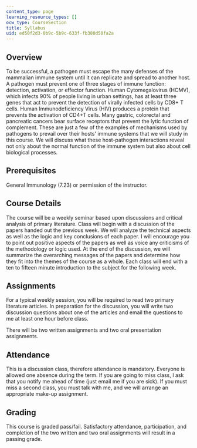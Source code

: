 ```yaml
---
content_type: page
learning_resource_types: []
ocw_type: CourseSection
title: Syllabus
uid: ed50f2d3-0b9c-5b9c-633f-fb380d50fa2a
---
```


Overview
--------

To be successful, a pathogen must escape the many defenses of the mammalian immune system until it can replicate and spread to another host. A pathogen must prevent one of three stages of immune function: detection, activation, or effector function. Human Cytomegalovirus (HCMV), which infects 90% of people living in urban settings, has at least three genes that act to prevent the detection of virally infected cells by CD8+ T cells. Human Immunodeficiency Virus (HIV) produces a protein that prevents the activation of CD4+T cells. Many gastric, colorectal and pancreatic cancers bear surface receptors that prevent the lytic function of complement. These are just a few of the examples of mechanisms used by pathogens to prevail over their hosts' immune systems that we will study in this course. We will discuss what these host-pathogen interactions reveal not only about the normal function of the immune system but also about cell biological processes.

Prerequisites
-------------

General Immunology (7.23) or permission of the instructor.

Course Details
--------------

The course will be a weekly seminar based upon discussions and critical analysis of primary literature. Class will begin with a discussion of the papers handed out the previous week. We will analyze the technical aspects as well as the logic and key conclusions of each paper. I will encourage you to point out positive aspects of the papers as well as voice any criticisms of the methodology or logic used. At the end of the discussion, we will summarize the overarching messages of the papers and determine how they fit into the themes of the course as a whole. Each class will end with a ten to fifteen minute introduction to the subject for the following week.

Assignments
-----------

For a typical weekly session, you will be required to read two primary literature articles. In preparation for the discussion, you will write two discussion questions about one of the articles and email the questions to me at least one hour before class.

There will be two written assignments and two oral presentation assignments.

Attendance
----------

This is a discussion class, therefore attendance is mandatory. Everyone is allowed one absence during the term. If you are going to miss class, I ask that you notify me ahead of time (just email me if you are sick). If you must miss a second class, you must talk with me, and we will arrange an appropriate make-up assignment.

Grading
-------

This course is graded pass/fail. Satisfactory attendance, participation, and completion of the two written and two oral assignments will result in a passing grade.